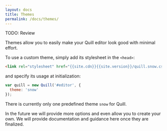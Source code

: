 ```yaml
---
layout: docs
title: Themes
permalink: /docs/themes/
---
```


TODO: Review

Themes allow you to easily make your Quill editor look good with minimal effort.

To use a custom theme, simply add its stylesheet in the `<head>`:

```html
<link rel="stylesheet" href="{{site.cdn}}{{site.version}}/quill.snow.css" />
```

and specify its usage at initialization:

```javascript
var quill = new Quill('#editor', {
  theme: 'snow'
});
```

There is currently only one predefined theme `snow` for Quill.

In the future we will provide more options and even allow you to create your own. We will provide documentation and guidance here once they are finalized.
